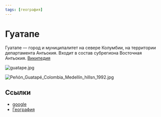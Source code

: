 ```yaml
---
tags: [география]
---
```

# Гуатапе

Гуатапе — город и муниципалитет на севере Колумбии, на территории департамента Антьокия. Входит в состав субрегиона Восточная Антьокия. [Википедия](https://ru.wikipedia.org/wiki/%D0%93%D1%83%D0%B0%D1%82%D0%B0%D0%BF%D0%B5)

![guatape.jpg](../assets/guatape.jpg)

![Peñón_Guatapé_Colombia_Medellín_hillsn_1992.jpg](../assets/Pe%C3%B1%C3%B3n_Guatap%C3%A9_Colombia_Medell%C3%ADn_hillsn_1992.jpg)

## Ссылки

* [google](https://www.google.com/search?q=guatape&oq=guatape&aqs=chrome..69i57j46j0l3j69i60l2j69i61.21195j1j7&sourceid=chrome&ie=UTF-8)
* [География](География.md)

